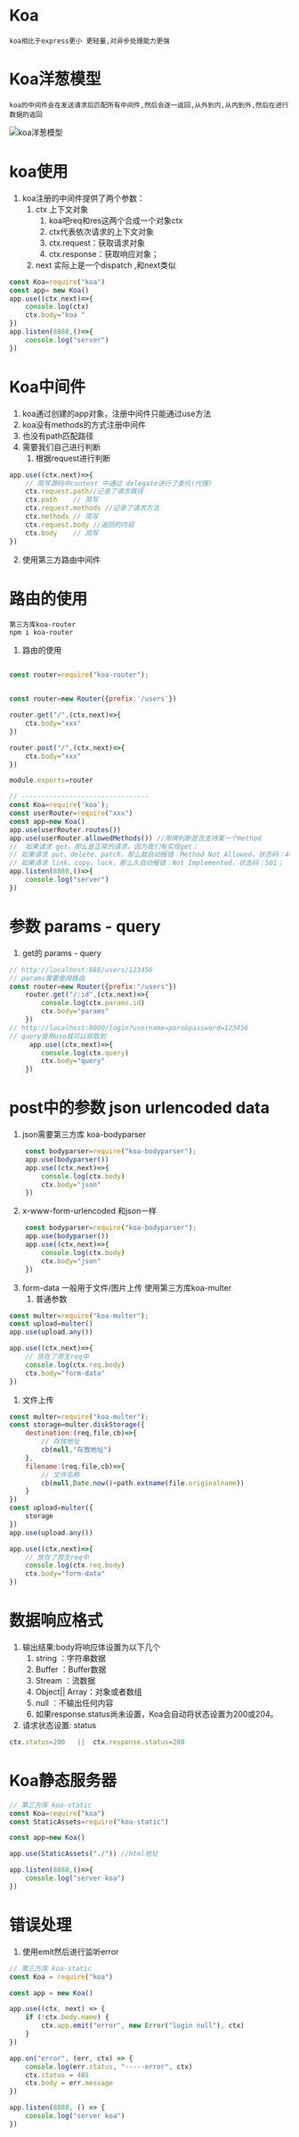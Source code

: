 # Koa
    koa相比于express更小 更轻量,对异步处理能力更强
# Koa洋葱模型
    koa的中间件会在发送请求后匹配所有中间件,然后会逐一返回,从外到内,从内到外,然后在进行数据的返回
![koa洋葱模型](../../../image/koa洋葱模型.png)


# koa使用
1. koa注册的中间件提供了两个参数：
   1. ctx 上下文对象
      1. koa吧req和res这两个合成一个对象ctx
      2. ctx代表依次请求的上下文对象
      3. ctx.request：获取请求对象
      4. ctx.response：获取响应对象；
   2. next 实际上是一个dispatch ,和next类似
```javascript
const Koa=require("koa")
const app= new Koa()
app.use((ctx,next)=>{
    console.log(ctx)
    ctx.body="koa "
})
app.listen(8888,()=>{
    console.log("server")
})
```
# Koa中间件
1. koa通过创建的app对象，注册中间件只能通过use方法
2. koa没有methods的方式注册中间件
3. 也没有path匹配路径
4. 需要我们自己进行判断
   1. 根据request进行判断
```javascript
app.use((ctx,next)=>{
    // 简写源码中context 中通过 delegate进行了委托(代理)
    ctx.request.path//记录了请求路径
    ctx.path    // 简写
    ctx.request.methods //记录了请求方法
    ctx.methods // 简写
    ctx.request.body //返回的内容
    ctx.body    // 简写
})
```
   2. 使用第三方路由中间件
# 路由的使用
    第三方库koa-router
    npm i koa-router
1. 路由的使用
```javascript

const router=require("koa-router");


const router=new Router({prefix:'/users'})

router.get("/",(ctx,next)=>{
    ctx.body="xxx"
})

router.post("/",(ctx,next)=>{
    ctx.body="xxx"
})

module.exports=router

// --------------------------------
const Koa=require('koa');
const userRouter=require("xxx")
const app=new Koa()
app.use(userRouter.routes())
app.use(userRouter.allowedMethods()) //用牌判断是否支持某一个method
//  如果请求 get，那么是正常的请求，因为我们有实现get；
// 如果请求 put、delete、patch，那么就自动报错：Method Not Allowed，状态码：405；
// 如果请求 link、copy、lock，那么久自动报错：Not Implemented，状态码：501；
app.listen(8888,()=>{
    console.log("server")
})
```
# 参数 params - query
1. get的 params - query
```javascript
// http://localhost:888/users/123456
// params需要使用路由
const router=new Router({prefix:"/users"})
    router.get("/:id",(ctx,next)=>{
        console.log(ctx.params.id)
        ctx.body="params"
    })
// http://localhost:8000/login?username=poro&password=123456
// query使用use就可以获取到
     app.use((ctx,next)=>{
        console.log(ctx.query)
        ctx.body="query"
    })
```
# post中的参数 json urlencoded data
1. json需要第三方库 koa-bodyparser
```javascript
    const bodyparser=require("koa-bodyparser");
    app.use(bodyparser())
    app.use((ctx,next)=>{
        console.log(ctx.body)
        ctx.body="json"
    })
```
2. x-www-form-urlencoded 和json一样
```javascript
    const bodyparser=require("koa-bodyparser");
    app.use(bodyparser())
    app.use((ctx,next)=>{
        console.log(ctx.body)
        ctx.body="json"
    })
```
3. form-data 一般用于文件/图片上传 使用第三方库koa-multer
   1. 普通参数  
```javascript
const multer=require("koa-multer");
const upload=multer()
app.use(upload.any())

app.use((ctx,next)=>{
    // 放在了原生req中
    console.log(ctx.req.body)
    ctx.body="form-data"
})
```
   1. 文件上传
```javascript
const multer=require("koa-multer");
const storage=multer.diskStorage({
    destination:(req,file,cb)=>{
        // 存放地址
        cb(null,"存放地址")
    },
    filename:(req,file,cb)=>{
        // 文件名称
        cb(null,Date.now()+path.extname(file.originalname))
    }
})
const upload=multer({
    storage
})
app.use(upload.any())

app.use((ctx,next)=>{
    // 放在了原生req中
    console.log(ctx.req.body)
    ctx.body="form-data"
})
```
# 数据响应格式
1. 输出结果:body将响应体设置为以下几个
   1. string ：字符串数据
   2. Buffer ：Buffer数据
   3. Stream ：流数据
   4. Object|| Array：对象或者数组
   5. null ：不输出任何内容
   6. 如果response.status尚未设置，Koa会自动将状态设置为200或204。
2. 请求状态设置: status
```javascript
ctx.status=200   ||  ctx.response.status=200
```
# Koa静态服务器
```javascript
// 第三方库 koa-static
const Koa=require("koa")
const StaticAssets=require("koa-static")

const app=new Koa()

app.use(StaticAssets("./")) //html地址

app.listen(8888,()=>{
    console.log("server koa")
})
```
# 错误处理
1. 使用emit然后进行监听error
```javascript 
// 第三方库 koa-static
const Koa = require("koa")

const app = new Koa()

app.use((ctx, next) => {
    if (!ctx.body.name) {
        ctx.app.emit("error", new Error("login null"), ctx)
    }
})

app.on("error", (err, ctx) => {
    console.log(err.status, "-----error", ctx)
    ctx.status = 401
    ctx.body = err.message
})

app.listen(8888, () => {
    console.log("server koa")
})
```


